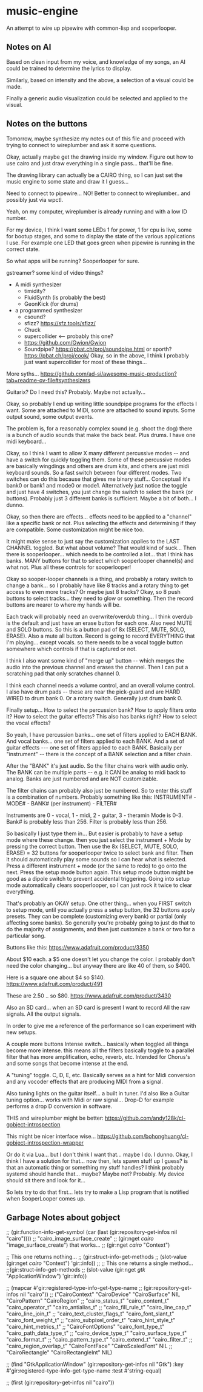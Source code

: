 # music-engine
An attempt to wire up pipewire with common-lisp and sooperlooper.

## Notes on AI

Based on clean input from my voice, and knowledge of my songs, an AI could be trained to determine the lyrics to display.

Similarly, based on intensity and the above, a selection of a visual could be made.

Finally a generic audio visualization could be selected and applied to the visual.

## Notes on the buttons

Tomorrow, maybe synthesize my notes out of this file and proceed with
trying to connect to wireplumber and ask it some questions.

Okay, actually maybe get the drawing inside my window. Figure out how to use cairo
and just draw everything in a single pass... that'll be fine.

The drawing library can actually be a CAIRO thing, so I can just set the music engine to some
state and draw it I guess... 


Need to connect to pipewire... NO!
Better to connect to wireplumber.. and possibly just via wpctl.

Yeah, on my computer, wireplumber is already running and with a low ID number.


For my device, I think I want some LEDs
1 for power, 1 for cpu is live, some for bootup stages, and some to display the state
of the various applications I use. For example one LED that goes green when pipewire
is running in the correct state.

So what apps will be running?  Sooperlooper for sure.


gstreamer?  some kind of video things?
 - A midi synthesizer
   - timidity?
   - FluidSynth (is probably the best)
   - GeonKick (for drums)
 - a programmed synthesizer 
   - csound?
   - sfizz? https://sfz.tools/sfizz/
   - Chuck
   - supercollider <-- probably this one?
   - https://github.com/Gwion/Gwion
   - Soundpipe? https://pbat.ch/proj/soundpipe.html  or sporth? https://pbat.ch/proj/cook/
Okay, so in the above, I think I probably just want supercollider for most of these things...

More syths... https://github.com/ad-si/awesome-music-production?tab=readme-ov-file#synthesizers

Guitarix?  Do I need this?  Probably.  Maybe not actually...


Okay, so probably I end up writing little soundpipe programs for the effects I want.
Some are attached to MIDI, some are attached to sound inputs. Some output sound, some
output events.

The problem is, for a reasonably complex sound (e.g. shoot the dog) there is a bunch of
audio sounds that make the back beat.   Plus drums.  I have one midi keyboard...

Okay, so I think I want to allow X many different percussive modes -- and have a switch for
quickly toggling them.   Some of these percussive modes are basically wingdings and others
are drum kits, and others are just midi keyboard sounds.  So a fast switch between four different
modes.  Two switches can do this because that gives me binary stuff...   Conceptuall it's bank0 or bank1
and mode0 or mode1.  Alternatively just notice the toggle and just have 4 switches, you just change the
switch to select the bank (or buttons).   Probably just 3 different banks is sufficient.  Maybe a bit
of both... I dunno.

Okay, so then there are effects... effects need to be applied to a "channel" like a specific bank or not.
Plus selecting the effects and determining if they are compatible.  Some customization might be nice too.

It might make sense to just say the customization applies to the LAST CHANNEL toggled.  But what about volume?
That would kind of suck...  Then there is sooperlooper... which needs to be controlled a lot... that I think
has banks.
MANY buttons for that to select which sooperlooper channel(s) and what not.  Plus all these controls for sooperlooper!


Okay so sooper-looper channels is a thing, and probably a rotary switch to change a bank... so I probably have like 8
tracks and a rotary thing to get access to even more tracks?  Or maybe just 8 tracks?  Okay, so 8 push buttons
to select tracks... they need to glow or something.   Then the record buttons are nearer to where my hands will be.

Each track will probably need an overwrite/overdub thing... I think overdub is the default and just have an erase button for
each one.  Also need MUTE and SOLO buttons. So this is a button pad of 8x (SELECT, MUTE, SOLO, ERASE).  Also a mute all
button. Record is going to record EVERYTHING that I'm playing... except vocals.  so there needs to be a vocal toggle button somewhere
which controls if that is captured or not.

I think I also want some kind of "merge up" button -- which merges the audio into the previous channel and erases the channel.
Then I can put a scratching pad that only scratches channel 0. 

I think each channel needs a volume control, and an overall volume control.
I also have drum pads -- these are near the pick-guard and are HARD WIRED to drum bank 0. Or a rotary switch. Generally
just drum bank 0.

Finally setup...
 How to select the percussion bank?  How to apply filters onto it?
 How to select the guitar effects?  This also has banks right?
 How to select the vocal effects?

So yeah, I have percussion banks... one set of filters applied to EACH BANK.
And vocal banks... one set of filters applied to each BANK.
And a set of guitar effects --- one set of filters applied to each BANK.
Basically per "instrument" -- there is the concept of a BANK selection and a filter chain.

After the "BANK" it's just audio. So the filter chains work with audio only.
The BANK can be multiple parts -- e.g. it CAN be analog to midi back to analog.
Banks are just numbered and are NOT customizable.

The filter chains can probably also just be numbered.  So to enter this stuff is a combination of numbers.
Probably something like this:
INSTRUMENT# - MODE# - BANK# (per instrument) - FILTER#

Instruments are 0 - vocal, 1 - midi, 2 - guitar, 3 - theramin
Mode is 0-3.
Bank# is probably less than 256.
Filter is probably less than 256.

So basically I just type them in...
But easier is probably to have a setup mode where these change.
then you just select the instrument + Mode by pressing the correct button.
Then use the 8x (SELECT, MUTE, SOLO, ERASE) = 32 buttons for sooperlooper twice to select bank and filter.
Then it should automatically play some sounds so I can hear what is selected.  Press a different instrument + mode (or the same to redo) to
go onto the next.  Press the setup mode button again.   This setup mode button might be good as a dipole switch to prevent accidental triggering.
Going into setup mode automatically clears sooperlooper, so I can just rock it twice to clear everything.

That's probably an OKAY setup.  One other thing... when you FIRST
switch to setup mode, until you actually press a setup button, the
32 buttons apply presets.  They can be complete (customizing every
bank) or partial (only affecting some banks). So generally you're
probably going to just do that to do the majority of assignments,
and then just customize a bank or two for a particular song.

Buttons like this:
https://www.adafruit.com/product/3350

About $10 each.  a $5 one doesn't let you change the color.
I probably don't need the color changing... but anyway there are like 40 of them, so $400.

Here is a square one about $4 so $140.
https://www.adafruit.com/product/491

These are 2.50 .. so $80.
https://www.adafruit.com/product/3430

Also an SD card... when an SD card is present I want to record
All the raw signals.
All the output signals.

In order to give me a reference of the performance so I can experiment with new setups.


A couple more buttons
Intense switch... basically when toggled all things become more intense.
this means all the filters basically toggle to a parallel filter that has
more amplification, echo, reverb, etc.  Intended for Chorus's and some songs
that become intense at the end.

A "tuning" toggle.  C, D, E, etc.  Basically serves as a hint for Midi conversion
and any vocoder effects that are producing MIDI from a signal.

Also tuning lights on the guitar itself... a built in tuner.  I'd also like
a Guitar tuning option... works with Midi or raw signal... Drop-D for example
performs a drop D conversion in software. 

THIS and wireplumber might be better:
https://github.com/andy128k/cl-gobject-introspection

This might be nicer interface wise...
https://github.com/bohonghuang/cl-gobject-introspection-wrapper

Or do it via Lua... but I don't think I want that... maybe I do. I dunno.
Okay, I think I have a solution for that... now then, lets spawn stuff up I guess?
is that an automatic thing or something my stuff handles?
I think probably systemd should handle that... maybe?  Maybe not?  Probably.
My device should sit there and look for it...

So lets try to do that first... lets try to make a Lisp program that is notified
when SooperLooper comes up.

## Garbage Notes about gobject

;; (gir:function-info-get-symbol (car (last (gir:repository-get-infos nil "cairo"))))
;; "cairo_image_surface_create"
;; (gir:nget *cairo* "image_surface_create") that works...
;; (gir:nget *cairo* "Context")

;; This one returns nothing...
;; (gir:struct-info-get-methods
;; 	  (slot-value (gir:nget *cairo* "Context")   'gir::info))
;;
;; This one returns a single method... 
;;(gir:struct-info-get-methods
;;       (slot-value (gir:nget *gtk* "ApplicationWindow")   'gir::info))

;; (mapcar #'gir:registered-type-info-get-type-name
;; 		 (gir:repository-get-infos nil "cairo"))
;; ("CairoContext" "CairoDevice" "CairoSurface" NIL "CairoPattern" "CairoRegion"
;;  "cairo_status_t" "cairo_content_t" "cairo_operator_t" "cairo_antialias_t"
;;  "cairo_fill_rule_t" "cairo_line_cap_t" "cairo_line_join_t"
;;  "cairo_text_cluster_flags_t" "cairo_font_slant_t" "cairo_font_weight_t"
;;  "cairo_subpixel_order_t" "cairo_hint_style_t" "cairo_hint_metrics_t"
;;  "CairoFontOptions" "cairo_font_type_t" "cairo_path_data_type_t"
;;  "cairo_device_type_t" "cairo_surface_type_t" "cairo_format_t"
;;  "cairo_pattern_type_t" "cairo_extend_t" "cairo_filter_t"
;;  "cairo_region_overlap_t" "CairoFontFace" "CairoScaledFont" NIL
;;  "CairoRectangle" "CairoRectangleInt" NIL)

;; (find "GtkApplicationWindow" (gir:repository-get-infos nil "Gtk") :key #'gir:registered-type-info-get-type-name :test #'string-equal)


;; (first (gir:repository-get-infos nil "cairo"))